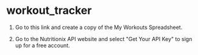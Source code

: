 # workout_tracker

1. Go to this link and create a copy of the My Workouts Spreadsheet. 

2. Go to the Nutritionix API website and select "Get Your API Key" to sign up for a free account.
